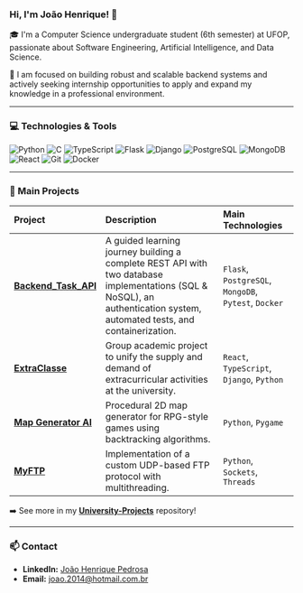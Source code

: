 ### Hi, I'm João Henrique! 👋

🎓 I'm a Computer Science undergraduate student (6th semester) at UFOP, passionate about Software Engineering, Artificial Intelligence, and Data Science.

🚀 I am focused on building robust and scalable backend systems and actively seeking internship opportunities to apply and expand my knowledge in a professional environment.

---

### 💻 Technologies & Tools

<div align="left">
  <img src="https://img.shields.io/badge/Python-3776AB?style=for-the-badge&logo=python&logoColor=white" alt="Python">
  <img src="https://img.shields.io/badge/C-A8B9CC?style=for-the-badge&logo=c&logoColor=white" alt="C">
  <img src="https://img.shields.io/badge/TypeScript-3178C6?style=for-the-badge&logo=typescript&logoColor=white" alt="TypeScript">
  <img src="https://img.shields.io/badge/Flask-000000?style=for-the-badge&logo=flask&logoColor=white" alt="Flask">
  <img src="https://img.shields.io/badge/Django-092E20?style=for-the-badge&logo=django&logoColor=white" alt="Django">
  <img src="https://img.shields.io/badge/PostgreSQL-316192?style=for-the-badge&logo=postgresql&logoColor=white" alt="PostgreSQL">
  <img src="https://img.shields.io/badge/MongoDB-4EA94B?style=for-the-badge&logo=mongodb&logoColor=white" alt="MongoDB">
  <img src="https://img.shields.io/badge/React-61DAFB?style=for-the-badge&logo=react&logoColor=black" alt="React">
  <img src="https://img.shields.io/badge/Git-F05032?style=for-the-badge&logo=git&logoColor=white" alt="Git">
  <img src="https://img.shields.io/badge/Docker-2496ED?style=for-the-badge&logo=docker&logoColor=white" alt="Docker">
</div>

---

### 📂 Main Projects

| Project | Description | Main Technologies |
| :--- | :--- | :--- |
| **[Backend_Task_API](https://github.com/JoaoHPS06/Backend_Task_API)** | A guided learning journey building a complete REST API with two database implementations (SQL & NoSQL), an authentication system, automated tests, and containerization. | `Flask`, `PostgreSQL`, `MongoDB`, `Pytest`, `Docker` |
| **[ExtraClasse](https://github.com/JoaoHPS06/University-Projects/tree/main/ExtraClasse)** | Group academic project to unify the supply and demand of extracurricular activities at the university. | `React`, `TypeScript`, `Django`, `Python` |
| **[Map Generator AI](https://github.com/JoaoHPS06/University-Projects/tree/main/MapGeneratorIA)** | Procedural 2D map generator for RPG-style games using backtracking algorithms. | `Python`, `Pygame` |
| **[MyFTP](https://github.com/JoaoHPS06/University-Projects/tree/main/MyFTP)** | Implementation of a custom UDP-based FTP protocol with multithreading. | `Python`, `Sockets`, `Threads` |

➡️ See more in my **[University-Projects](https://github.com/JoaoHPS06/University-Projects)** repository!

---

### 📫 Contact

- **LinkedIn:** [João Henrique Pedrosa](https://www.linkedin.com/in/jo%C3%A3o-henrique-pedrosa-487263296/)
- **Email:** joao.2014@hotmail.com.br
